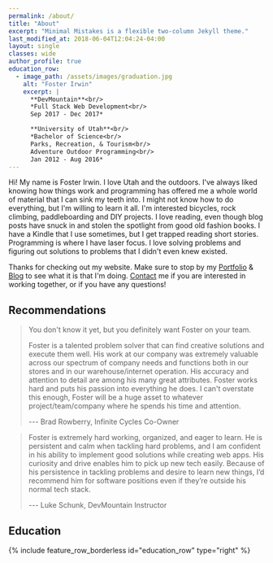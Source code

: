 ```yaml
---
permalink: /about/
title: "About"
excerpt: "Minimal Mistakes is a flexible two-column Jekyll theme."
last_modified_at: 2018-06-04T12:04:24-04:00
layout: single
classes: wide
author_profile: true
education_row:
  - image_path: /assets/images/graduation.jpg
    alt: "Foster Irwin"
    excerpt: |
      **DevMountain**<br/>
      *Full Stack Web Development<br/>
      Sep 2017 - Dec 2017*

      **University of Utah**<br/>
      *Bachelor of Science<br/>
      Parks, Recreation, & Tourism<br/>
      Adventure Outdoor Programming<br/>
      Jan 2012 - Aug 2016*
---
```

Hi! My name is Foster Irwin. I love Utah and the outdoors. I've always liked knowing how things work and programming has offered me a whole world of material that I can sink my teeth into. I might not know how to do everything, but I'm willing to learn it all. I'm interested bicycles, rock climbing, paddleboarding and DIY projects. I love reading, even though blog posts have snuck in and stolen the spotlight from good old fashion books. I have a Kindle that I use sometimes, but I get trapped reading short stories. Programming is where I have laser focus. I love solving problems and figuring out solutions to problems that I didn't even knew existed.

Thanks for checking out my website. Make sure to stop by my [Portfolio](/porfolio) & [Blog](/blog) to see what it is that I'm doing. [Contact](/contact) me if you are interested in working together, or if you have any questions!

## Recommendations
> You don't know it yet, but you definitely want Foster on your team.
>
> Foster is a talented problem solver that can find creative solutions and execute them well. His work at our company was extremely valuable across our spectrum of company needs and functions both in our stores and in our warehouse/internet operation. His accuracy and attention to detail are among his many great attributes. Foster works hard and puts his passion into everything he does. I can't overstate this enough, Foster will be a huge asset to whatever project/team/company where he spends his time and attention.
>
> --- Brad Rowberry, Infinite Cycles Co-Owner

>Foster is extremely hard working, organized, and eager to learn. He is persistent and calm when tackling hard problems, and I am confident in his ability to implement good solutions while creating web apps. His curiosity and drive enables him to pick up new tech easily. Because of his persistence in tackling problems and desire to learn new things, I’d recommend him for software positions even if they’re outside his normal tech stack.
>
> --- Luke Schunk, DevMountain Instructor

## Education

{% include feature_row_borderless id="education_row" type="right" %}
